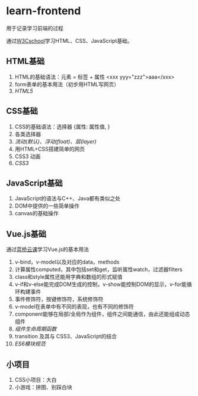 # learn-frontend
用于记录学习前端的过程

通过[W3Cschool](https://www.w3school.com.cn/)学习HTML、CSS、JavaScript基础。

## HTML基础

1. HTML的基础语法：元素 = 标签 + 属性 \<xxx yyy="zzz"\>aaa\</xxx\>
2. form表单的基本用法（初步用HTML写网页）
3. *HTML5*

## CSS基础

1. CSS的基础语法：选择器 {属性: 属性值, }
2. 各类选择器
3. *流动(默认)、浮动(float)、层(layer)*
4. 用HTML+CSS搭建简单的网页
5. CSS3 动画
6. *CSS3*

## JavaScript基础

1. JavaScript的语法与C++、Java都有类似之处
2. DOM中提供的一些简单操作
3. canvas的基础操作

## Vue.js基础

通过[蓝桥云课](https://www.lanqiao.cn)学习Vue.js的基本用法

1. v-bind，v-model以及对应的data，methods
2. 计算属性computed，其中包括set和get，监听属性watch，过滤器filters
3. class和style属性还能用字典和数组的形式赋值
4. v-if和v-else能完成DOM生成的控制，v-show能控制DOM的显示，v-for能循环构建事件
5. 事件修饰符，按键修饰符，系统修饰符
6. v-model在表单中有不同的表现，也有不同的修饰符
7. component能够在局部/全局作为组件，组件之间能通信，由此还能组成动态组件
8. *组件生命周期函数*
9. transition  及其与 CSS3、JavaScript的结合
10. *ES6模块规范*

## 小项目

1. CSS小项目：大白
2. 小游戏：拼图、别踩白块

